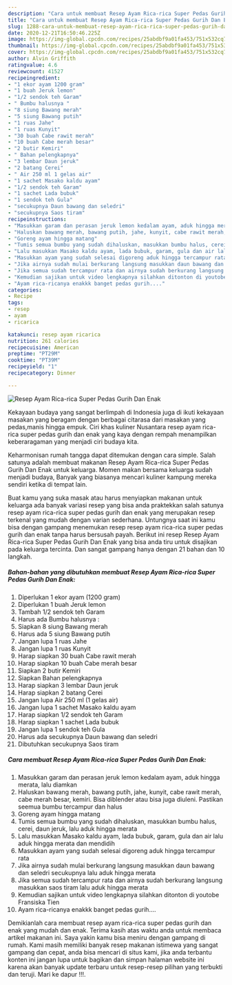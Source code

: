 ```yaml
---
description: "Cara untuk membuat Resep Ayam Rica-rica Super Pedas Gurih Dan Enak Favorite"
title: "Cara untuk membuat Resep Ayam Rica-rica Super Pedas Gurih Dan Enak Favorite"
slug: 1288-cara-untuk-membuat-resep-ayam-rica-rica-super-pedas-gurih-dan-enak-favorite
date: 2020-12-21T16:50:46.225Z
image: https://img-global.cpcdn.com/recipes/25abdbf9a01fa453/751x532cq70/resep-ayam-rica-rica-super-pedas-gurih-dan-enak-foto-resep-utama.jpg
thumbnail: https://img-global.cpcdn.com/recipes/25abdbf9a01fa453/751x532cq70/resep-ayam-rica-rica-super-pedas-gurih-dan-enak-foto-resep-utama.jpg
cover: https://img-global.cpcdn.com/recipes/25abdbf9a01fa453/751x532cq70/resep-ayam-rica-rica-super-pedas-gurih-dan-enak-foto-resep-utama.jpg
author: Alvin Griffith
ratingvalue: 4.6
reviewcount: 41527
recipeingredient:
- "1 ekor ayam 1200 gram"
- "1 buah Jeruk lemon"
- "1/2 sendok teh Garam"
- " Bumbu halusnya "
- "8 siung Bawang merah"
- "5 siung Bawang putih"
- "1 ruas Jahe"
- "1 ruas Kunyit"
- "30 buah Cabe rawit merah"
- "10 buah Cabe merah besar"
- "2 butir Kemiri"
- " Bahan pelengkapnya"
- "3 lembar Daun jeruk"
- "2 batang Cerei"
- " Air 250 ml 1 gelas air"
- "1 sachet Masako kaldu ayam"
- "1/2 sendok teh Garam"
- "1 sachet Lada bubuk"
- "1 sendok teh Gula"
- "secukupnya Daun bawang dan seledri"
- "secukupnya Saos tiram"
recipeinstructions:
- "Masukkan garam dan perasan jeruk lemon kedalam ayam, aduk hingga merata, lalu diamkan"
- "Haluskan bawang merah, bawang putih, jahe, kunyit, cabe rawit merah, cabe merah besar, kemiri. Bisa diblender atau bisa juga diuleni. Pastikan seemua bumbu tercampur dan halus"
- "Goreng ayam hingga matang"
- "Tumis semua bumbu yang sudah dihaluskan, masukkan bumbu halus, cerei, daun jeruk, lalu aduk hingga merata"
- "Lalu masukkan Masako kaldu ayam, lada bubuk, garam, gula dan air lalu aduk hingga merata dan mendidih"
- "Masukkan ayam yang sudah selesai digoreng aduk hingga tercampur rata"
- "Jika airnya sudah mulai berkurang langsung masukkan daun bawang dan seledri secukupnya lalu aduk hingga merata"
- "Jika semua sudah tercampur rata dan airnya sudah berkurang langsung masukkan saos tiram lalu aduk hingga merata"
- "Kemudian sajikan untuk video lengkapnya silahkan ditonton di youtobe Fransiska Tien"
- "Ayam rica-ricanya enakkk banget pedas gurih...."
categories:
- Recipe
tags:
- resep
- ayam
- ricarica

katakunci: resep ayam ricarica 
nutrition: 261 calories
recipecuisine: American
preptime: "PT29M"
cooktime: "PT39M"
recipeyield: "1"
recipecategory: Dinner

---
```



![Resep Ayam Rica-rica Super Pedas Gurih Dan Enak](https://img-global.cpcdn.com/recipes/25abdbf9a01fa453/751x532cq70/resep-ayam-rica-rica-super-pedas-gurih-dan-enak-foto-resep-utama.jpg)

Kekayaan budaya yang sangat berlimpah di Indonesia juga di ikuti kekayaan masakan yang beragam dengan berbagai citarasa dari masakan yang pedas,manis hingga empuk. Ciri khas kuliner Nusantara resep ayam rica-rica super pedas gurih dan enak yang kaya dengan rempah menampilkan keberaragaman yang menjadi ciri budaya kita.




Keharmonisan rumah tangga dapat ditemukan dengan cara simple. Salah satunya adalah membuat makanan Resep Ayam Rica-rica Super Pedas Gurih Dan Enak untuk keluarga. Momen makan bersama keluarga sudah menjadi budaya, Banyak yang biasanya mencari kuliner kampung mereka sendiri ketika di tempat lain.

Buat kamu yang suka masak atau harus menyiapkan makanan untuk keluarga ada banyak variasi resep yang bisa anda praktekkan salah satunya resep ayam rica-rica super pedas gurih dan enak yang merupakan resep terkenal yang mudah dengan varian sederhana. Untungnya saat ini kamu bisa dengan gampang menemukan resep resep ayam rica-rica super pedas gurih dan enak tanpa harus bersusah payah.
Berikut ini resep Resep Ayam Rica-rica Super Pedas Gurih Dan Enak yang bisa anda tiru untuk disajikan pada keluarga tercinta. Dan sangat gampang hanya dengan 21 bahan dan 10 langkah.


<!--inarticleads1-->

##### Bahan-bahan yang dibutuhkan membuat Resep Ayam Rica-rica Super Pedas Gurih Dan Enak:

1. Diperlukan 1 ekor ayam (1200 gram)
1. Diperlukan 1 buah Jeruk lemon
1. Tambah 1/2 sendok teh Garam
1. Harus ada  Bumbu halusnya :
1. Siapkan 8 siung Bawang merah
1. Harus ada 5 siung Bawang putih
1. Jangan lupa 1 ruas Jahe
1. Jangan lupa 1 ruas Kunyit
1. Harap siapkan 30 buah Cabe rawit merah
1. Harap siapkan 10 buah Cabe merah besar
1. Siapkan 2 butir Kemiri
1. Siapkan  Bahan pelengkapnya
1. Harap siapkan 3 lembar Daun jeruk
1. Harap siapkan 2 batang Cerei
1. Jangan lupa  Air 250 ml (1 gelas air)
1. Jangan lupa 1 sachet Masako kaldu ayam
1. Harap siapkan 1/2 sendok teh Garam
1. Harap siapkan 1 sachet Lada bubuk
1. Jangan lupa 1 sendok teh Gula
1. Harus ada secukupnya Daun bawang dan seledri
1. Dibutuhkan secukupnya Saos tiram




<!--inarticleads2-->

##### Cara membuat  Resep Ayam Rica-rica Super Pedas Gurih Dan Enak:

1. Masukkan garam dan perasan jeruk lemon kedalam ayam, aduk hingga merata, lalu diamkan
1. Haluskan bawang merah, bawang putih, jahe, kunyit, cabe rawit merah, cabe merah besar, kemiri. Bisa diblender atau bisa juga diuleni. Pastikan seemua bumbu tercampur dan halus
1. Goreng ayam hingga matang
1. Tumis semua bumbu yang sudah dihaluskan, masukkan bumbu halus, cerei, daun jeruk, lalu aduk hingga merata
1. Lalu masukkan Masako kaldu ayam, lada bubuk, garam, gula dan air lalu aduk hingga merata dan mendidih
1. Masukkan ayam yang sudah selesai digoreng aduk hingga tercampur rata
1. Jika airnya sudah mulai berkurang langsung masukkan daun bawang dan seledri secukupnya lalu aduk hingga merata
1. Jika semua sudah tercampur rata dan airnya sudah berkurang langsung masukkan saos tiram lalu aduk hingga merata
1. Kemudian sajikan untuk video lengkapnya silahkan ditonton di youtobe Fransiska Tien
1. Ayam rica-ricanya enakkk banget pedas gurih....




Demikianlah cara membuat resep ayam rica-rica super pedas gurih dan enak yang mudah dan enak. Terima kasih atas waktu anda untuk membaca artikel makanan ini. Saya yakin kamu bisa meniru dengan gampang di rumah. Kami masih memiliki banyak resep makanan istimewa yang sangat gampang dan cepat, anda bisa mencari di situs kami, jika anda terbantu konten ini jangan lupa untuk bagikan dan simpan halaman website ini karena akan banyak update terbaru untuk resep-resep pilihan yang terbukti dan teruji. Mari ke dapur !!!. 
